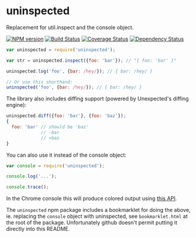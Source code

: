 uninspected
===========

Replacement for util.inspect and the console object.

[![NPM version](https://badge.fury.io/js/messy.png)](http://badge.fury.io/js/uninspected)
[![Build Status](https://travis-ci.org/unexpectedjs/uninspected.png?branch=master)](https://travis-ci.org/unexpectedjs/uninspected)
[![Coverage Status](https://coveralls.io/repos/unexpectedjs/uninspected/badge.png)](https://coveralls.io/r/unexpectedjs/uninspected)
[![Dependency Status](https://david-dm.org/unexpectedjs/uninspected.png)](https://david-dm.org/unexpectedjs/uninspected)

```javascript
var uninspected = require('uninspected');

var str = uninspected.inspect({foo: 'bar'}); // "{ foo: 'bar' }"

uninspected.log('foo', {bar: /hey/}); // { bar: /hey/ }

// Or use this shorthand:
uninspected('foo', {bar: /hey/}); // { bar: /hey/ }
```

The library also includes diffing support (powered by Unexpected's diffing engine):

```javascript
uninspected.diff({foo: 'bar'}, {foo: 'baz'});
{
  foo: 'bar' // should be 'baz'
             // -bar
             // +baz
}
```

You can also use it instead of the console object:

```javascript
var console = require('uninspected');

console.log('...');

console.trace();
```

In the Chrome console this will produce colored output using [this API](https://developer.chrome.com/devtools/docs/console#styling-console-output-with-css).

The `uninspected` npm package includes a bookmarklet for doing the above, ie. replacing the `console` object with uninspected, see `bookmarklet.html` at the root of the package. Unfortunately github doesn't permit putting it directly into this README.

